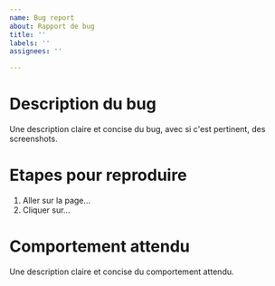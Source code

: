 ```yaml
---
name: Bug report
about: Rapport de bug
title: ''
labels: ''
assignees: ''

---
```


# Description du bug

Une description claire et concise du bug, avec si c'est pertinent, des screenshots.

# Etapes pour reproduire

1. Aller sur la page...
2. Cliquer sur...

# Comportement attendu

Une description claire et concise du comportement attendu.
